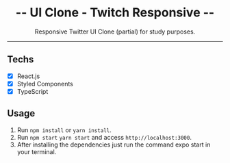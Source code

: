 <h1 align="center">
-- UI Clone - Twitch Responsive --
</h1>

<p align="center">Responsive Twitter UI Clone (partial) for study purposes.</p>

<hr>

## Techs

- [x] React.js
- [x] Styled Components
- [x] TypeScript

## Usage

1. Run `npm install` or `yarn install`.<br />
2. Run `npm start` `yarn start` and access `http://localhost:3000`.<br />
3. After installing the dependencies just run the command expo start in your terminal.

